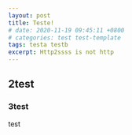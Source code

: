 ```yaml
---
layout: post
title: Teste!
# date: 2020-11-19 09:45:11 +0800
# categories: test test-template
tags: testa testb
excerpt: Http2ssss is not http
---
```


## 2test

### 3test

test

